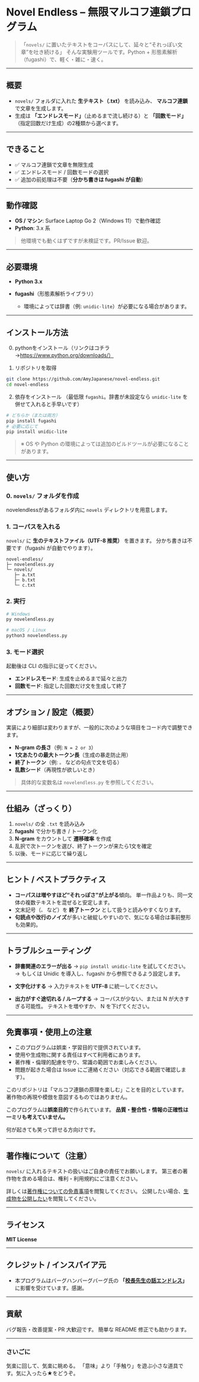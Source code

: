 # Novel Endless – 無限マルコフ連鎖プログラム

> 「`novels/` に置いたテキストをコーパスにして、延々と“それっぽい文章”を吐き続ける」
> そんな実験用ツールです。Python + 形態素解析（fugashi）で、軽く・雑に・速く。

---

## 概要

* `novels/` フォルダに入れた **生テキスト（.txt）** を読み込み、
  **マルコフ連鎖** で文章を生成します。
* 生成は **「エンドレスモード」**（止めるまで流し続ける）と
  **「回数モード」**（指定回数だけ生成）の2種類から選べます。

---

## できること

* ✅ マルコフ連鎖で文章を無限生成
* ✅ エンドレスモード / 回数モードの選択
* ✅ 追加の前処理は不要（**分かち書きは fugashi が自動**）

---

## 動作確認

* **OS / マシン**: Surface Laptop Go 2（Windows 11）で動作確認
* **Python**: 3.x 系

> 他環境でも動くはずですが未検証です。PR/Issue 歓迎。

---

## 必要環境

* **Python 3.x**
* **fugashi**（形態素解析ライブラリ）

  * 環境によっては辞書（例: `unidic-lite`）が必要になる場合があります。

---

## インストール方法

0. pythonをインストール（リンクはコチラ→https://www.python.org/downloads/）

1. リポジトリを取得

```bash
git clone https://github.com/AmyJapanese/novel-endless.git
cd novel-endless
```

2. 依存をインストール
   （最低限 `fugashi`。辞書が未設定なら `unidic-lite` を併せて入れると手早いです）

```bash
# どちらか（または両方）
pip install fugashi
# 必要に応じて
pip install unidic-lite
```

> ※ OS や Python の環境によっては追加のビルドツールが必要になることがあります。

---

## 使い方

### 0. `novels/` フォルダを作成

novelendlessがあるフォルダ内に `novels` ディレクトリを用意します。

### 1. コーパスを入れる

`novels/` に **生のテキストファイル（UTF-8 推奨）** を置きます。
分かち書きは不要です（fugashi が自動でやります）。

```
novel-endless/
├─ novelendless.py
└─ novels/
   ├─ a.txt
   ├─ b.txt
   └─ c.txt
```

### 2. 実行

```bash
# Windows
py novelendless.py

# macOS / Linux
python3 novelendless.py
```

### 3. モード選択

起動後は CLI の指示に従ってください。

* **エンドレスモード**: 生成を止めるまで延々と出力
* **回数モード**: 指定した回数だけ文を生成して終了

---

## オプション / 設定（概要）

実装により細部は変わりますが、一般的に次のような項目をコード内で調整できます。

* **N-gram の長さ**（例: `N = 2 or 3`）
* **1文あたりの最大トークン長**（生成の暴走防止用）
* **終了トークン**（例: `。` などの句点で文を切る）
* **乱数シード**（再現性が欲しいとき）

> 具体的な変数名は `novelendless.py` を参照してください。

---

## 仕組み（ざっくり）

1. `novels/` の全 `.txt` を読み込み
2. **fugashi** で分かち書き / トークン化
3. **N-gram** をカウントして **遷移確率** を作成
4. 乱択で次トークンを選び、終了トークンが来たら1文を確定
5. 以後、モードに応じて繰り返し

---

## ヒント / ベストプラクティス

* **コーパスは増やすほど“それっぽさ”が上がる**傾向。
  単一作品よりも、同一文体の複数テキストを混ぜると安定します。
* 文末記号（`。` など）を **終了トークン** として扱うと読みやすくなります。
* **句読点や改行のノイズ**が多いと破綻しやすいので、気になる場合は事前整形も効果的。

---

## トラブルシューティング

* **辞書関連のエラーが出る**
  → `pip install unidic-lite` を試してください。
  → もしくは Unidic を導入し、fugashi から参照できるよう設定します。

* **文字化けする**
  → 入力テキストを **UTF-8** に統一してください。

* **出力がすぐ途切れる / ループする**
  → コーパスが少ない、または N が大きすぎる可能性。
  テキストを増やすか、 N を下げてください。

---

## 免責事項・使用上の注意

- このプログラムは娯楽・学習目的で提供されています。  
- 使用や生成物に関する責任はすべて利用者にあります。  
- 著作権・倫理的配慮を守り、常識の範囲でお楽しみください。  
- 問題が起きた場合は Issue にご連絡ください（対応できる範囲で確認します）。  

このリポジトリは「マルコフ連鎖の原理を楽しむ」ことを目的としています。
著作物の再現や模倣を意図するものではありません。

このプログラムは**娯楽目的**で作られています。
**品質・整合性・情報の正確性は一ミリも考えていません。**

何が起きても笑って許せる方向けです。

---

## 著作権について（注意）

`novels/` に入れるテキストの扱いはご自身の責任でお願いします。
第三者の著作物を含める場合は、権利・利用規約にご注意ください。

詳しくは[著作権についての免責事項](/docs/著作権についての免責事項.md)を閲覧してください。
公開したい場合、[生成物を公開したい](/docs/FAQ/生成物を公開したい.md)を閲覧してください。

---

## ライセンス

**MIT License**

---

## クレジット / インスパイア元

* 本プログラムはバーグハンバーグバーグ氏の **「[校長先生の話エンドレス](https://koucho-endless.com/)」** に影響を受けています。感謝。

---

## 貢献

バグ報告・改善提案・PR 大歓迎です。
簡単な README 修正でも助かります。

---

### さいごに

気楽に回して、気楽に眺める。
「意味」より「手触り」を遊ぶ小さな道具です。気に入ったら★をどうぞ。
